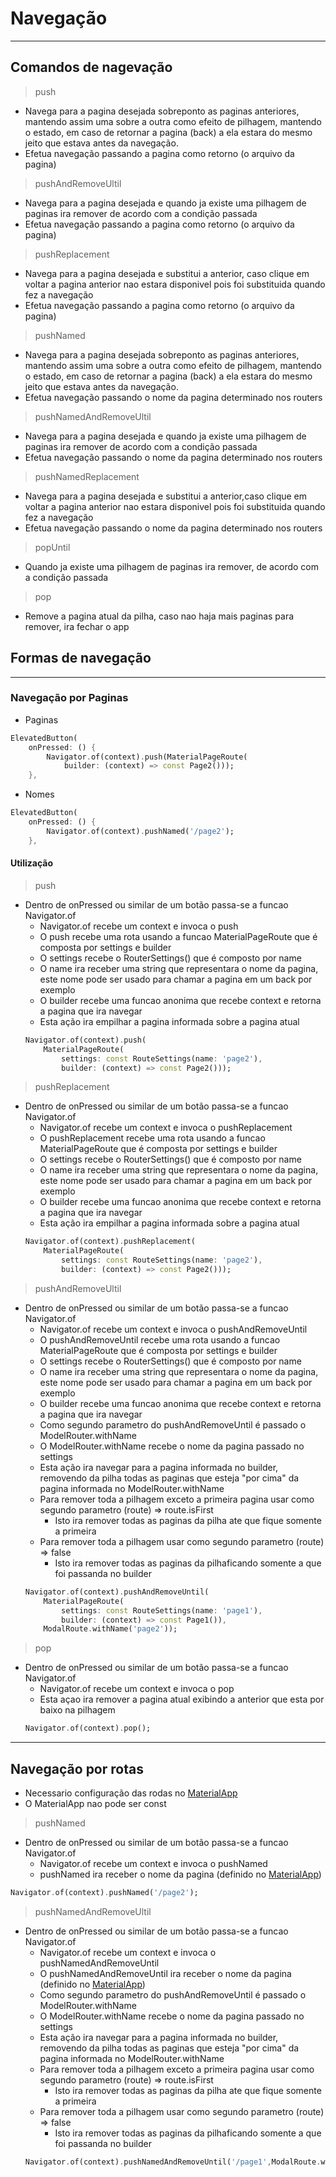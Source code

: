 # Navegação
---
## Comandos de nagevação
>push
- Navega para a pagina desejada sobreponto as paginas anteriores, mantendo assim uma sobre a outra como efeito de pilhagem, mantendo o estado, em caso de retornar a pagina (back) a ela estara do mesmo jeito que estava antes da navegação.
- Efetua navegação passando a pagina como retorno (o arquivo da pagina)
>pushAndRemoveUltil
- Navega para a pagina desejada e quando ja existe uma pilhagem de paginas ira remover de acordo com a condição passada
- Efetua navegação passando a pagina como retorno (o arquivo da pagina)
>pushReplacement
- Navega para a pagina desejada e substitui a anterior, caso clique em voltar a pagina anterior nao estara disponivel pois foi substituida quando fez a navegação
- Efetua navegação passando a pagina como retorno (o arquivo da pagina)
>pushNamed
- Navega para a pagina desejada sobreponto as paginas anteriores, mantendo assim uma sobre a outra como efeito de pilhagem, mantendo o estado, em caso de retornar a pagina (back) a ela estara do mesmo jeito que estava antes da navegação.
- Efetua navegação passando o nome da pagina determinado nos routers
>pushNamedAndRemoveUltil
- Navega para a pagina desejada e quando ja existe uma pilhagem de paginas ira remover de acordo com a condição passada
- Efetua navegação passando o nome da pagina determinado nos routers
>pushNamedReplacement
- Navega para a pagina desejada e substitui a anterior,caso clique em voltar a pagina anterior nao estara disponivel pois foi substituida quando fez a navegação
- Efetua navegação passando o nome da pagina determinado nos routers
>popUntil
-   Quando ja existe uma pilhagem de paginas ira remover, de acordo com a condição passada
>pop
-   Remove a pagina atual da pilha, caso nao haja mais paginas para remover, ira fechar o app
## Formas de navegação
***
### Navegação por Paginas
- Paginas
```dart
ElevatedButton(
    onPressed: () {
        Navigator.of(context).push(MaterialPageRoute(
            builder: (context) => const Page2()));
    },
```
- Nomes
```dart
ElevatedButton(
    onPressed: () {
        Navigator.of(context).pushNamed('/page2');
    },
```

#### Utilização
>push
- Dentro de onPressed ou similar de um botão passa-se a funcao Navigator.of
    - Navigator.of recebe um context e invoca o push
    - O push recebe uma rota usando a funcao MaterialPageRoute que é composta por settings e builder
    - O settings recebe o RouterSettings() que é composto por name
    - O name ira receber uma string que representara o nome da pagina, este nome pode ser usado para chamar a pagina em um back por exemplo
    - O builder recebe uma funcao anonima que recebe context e retorna a pagina que ira navegar
    - Esta ação ira empilhar a pagina informada sobre a pagina atual
    ```dart
    Navigator.of(context).push(
        MaterialPageRoute(
            settings: const RouteSettings(name: 'page2'),
            builder: (context) => const Page2()));
    ```
>pushReplacement
- Dentro de onPressed ou similar de um botão passa-se a funcao Navigator.of
    - Navigator.of recebe um context e invoca o pushReplacement
    - O pushReplacement recebe uma rota usando a funcao MaterialPageRoute que é composta por settings e builder
    - O settings recebe o RouterSettings() que é composto por name
    - O name ira receber uma string que representara o nome da pagina, este nome pode ser usado para chamar a pagina em um back por exemplo
    - O builder recebe uma funcao anonima que recebe context e retorna a pagina que ira navegar
    - Esta ação ira empilhar a pagina informada sobre a pagina atual
    ```dart
    Navigator.of(context).pushReplacement(
        MaterialPageRoute(
            settings: const RouteSettings(name: 'page2'),
            builder: (context) => const Page2()));
    ```
>pushAndRemoveUltil
- Dentro de onPressed ou similar de um botão passa-se a funcao Navigator.of
    - Navigator.of recebe um context e invoca o pushAndRemoveUntil
    - O pushAndRemoveUntil recebe uma rota usando a funcao MaterialPageRoute que é composta por settings e builder
    - O settings recebe o RouterSettings() que é composto por name
    - O name ira receber uma string que representara o nome da pagina, este nome pode ser usado para chamar a pagina em um back por exemplo
    - O builder recebe uma funcao anonima que recebe context e retorna a pagina que ira navegar
    - Como segundo parametro do pushAndRemoveUntil é passado o ModelRouter.withName
    - O ModelRouter.withName recebe o nome da pagina passado no settings
    - Esta ação ira navegar para a pagina informada no builder, removendo da pilha todas as paginas que esteja "por cima" da pagina informada no ModelRouter.withName
    - Para remover toda a pilhagem exceto a primeira pagina usar como segundo parametro (route) => route.isFirst
        -   Isto ira remover todas as paginas da pilha ate que fique somente a primeira
    - Para remover toda a pilhagem usar como segundo parametro (route) => false
        -   Isto ira remover todas as paginas da pilhaficando somente a que foi passanda no builder
    ```dart
    Navigator.of(context).pushAndRemoveUntil(
        MaterialPageRoute(
            settings: const RouteSettings(name: 'page1'),
            builder: (context) => const Page1()),
        ModalRoute.withName('page2'));
>pop
- Dentro de onPressed ou similar de um botão passa-se a funcao Navigator.of
    - Navigator.of recebe um context e invoca o pop
    - Esta açao ira remover a pagina atual exibindo a anterior que esta por baixo na pilhagem
    ```dart
    Navigator.of(context).pop();
    ```
***
## Navegação por rotas
- Necessario configuração das rodas no [MaterialApp](./Apoio_Widgets/MateralApp.md)
- O MaterialApp nao pode ser const
>pushNamed
- Dentro de onPressed ou similar de um botão passa-se a funcao Navigator.of
    - Navigator.of recebe um context e invoca o pushNamed
    - pushNamed ira receber o nome da pagina (definido no [MaterialApp](./Apoio_Widgets/MateralApp.md))
```dart
Navigator.of(context).pushNamed('/page2');
```
>pushNamedAndRemoveUltil
- Dentro de onPressed ou similar de um botão passa-se a funcao Navigator.of
    - Navigator.of recebe um context e invoca o pushNamedAndRemoveUntil
    - O pushNamedAndRemoveUntil ira receber o nome da pagina (definido no [MaterialApp](./Apoio_Widgets/MateralApp.md))
    - Como segundo parametro do pushAndRemoveUntil é passado o ModelRouter.withName
    - O ModelRouter.withName recebe o nome da pagina passado no settings
    - Esta ação ira navegar para a pagina informada no builder, removendo da pilha todas as paginas que esteja "por cima" da pagina informada no ModelRouter.withName
    - Para remover toda a pilhagem exceto a primeira pagina usar como segundo parametro (route) => route.isFirst
        -   Isto ira remover todas as paginas da pilha ate que fique somente a primeira
    - Para remover toda a pilhagem usar como segundo parametro (route) => false
        -   Isto ira remover todas as paginas da pilhaficando somente a que foi passanda no builder
    ```dart
    Navigator.of(context).pushNamedAndRemoveUntil('/page1',ModalRoute.withName('/page2'));
    ```


